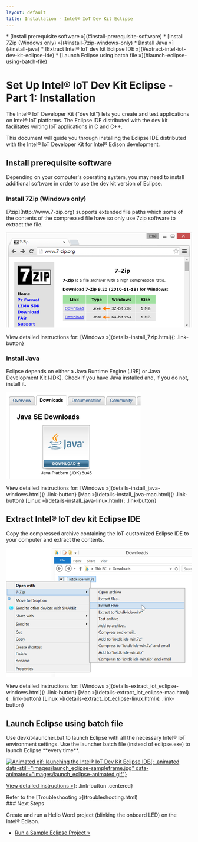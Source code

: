 ```yaml
---
layout: default
title: Installation - Intel® IoT Dev Kit Eclipse
---
```


<div id="toc" markdown="1">
* [Install prerequisite software »](#install-prerequisite-software)
  * [Install 7Zip (Windows only) »](#install-7zip-windows-only)
  * [Install Java »](#install-java)
* [Extract Intel® IoT dev kit Eclipse IDE »](#extract-intel-iot-dev-kit-eclipse-ide)
* [Launch Eclipse using batch file »](#launch-eclipse-using-batch-file)
</div>

# Set Up Intel® IoT Dev Kit Eclipse - Part 1: Installation

The Intel® IoT Developer Kit ("dev kit") lets you create and test applications on Intel® IoT platforms. The Eclipse IDE distributed with the dev kit facilitates writing IoT applications in C and C++.

This document will guide you through installing the Eclipse IDE distributed with the Intel® IoT Developer Kit for Intel® Edison development.

<!-- <div id="related-videos" class="callout video">
* [Set Up Intel IoT Dev Kit Eclipse – Part 1: Installation](https://software.intel.com/en-us/videos/set-up-intel-iot-dev-kit-eclipse-part-1-installation)
</div> -->

## Install prerequisite software

Depending on your computer's operating system, you may need to install additional software in order to use the dev kit version of Eclipse.


### Install 7Zip (Windows only)

<div class="tldr" markdown="1">
[7zip](http://www.7-zip.org) supports extended file paths which some of the contents of the compressed file have so only use 7zip software to extract the file. 
</div>

![7-zip.org download page](images/7zip-download.png)

<div class="link-button-container" markdown="1">
<span class="link-button-container-title">View detailed instructions for:</span>
[Windows »](details-install_7zip.html){: .link-button}
<span>
</div>

### Install Java

<div class="tldr" markdown="1">
Eclipse depends on either a Java Runtime Engine (JRE) or Java Development Kit (JDK). Check if you have Java installed and, if you do not, install it. 
</div>

![Oracle Java download page for Windows](images/java-download_page.png)

<div class="link-button-container" markdown="1">
<span class="link-button-container-title">View detailed instructions for:</span>
[Windows »](details-install_java-windows.html){: .link-button} [Mac »](details-install_java-mac.html){: .link-button} [Linux »](details-install_java-linux.html){: .link-button}
</div>

## Extract Intel® IoT dev kit Eclipse IDE

<div class="tldr" markdown="1">
Copy the compressed archive containing the IoT-customized Eclipse IDE to your computer and extract the contents.
</div>

![The "Extract here" option in the Windows Explorer file context menu](images/7zip-extract_context_menu.png)

<div class="link-button-container" markdown="1">
<span class="link-button-container-title">View detailed instructions for:</span>
[Windows »](details-extract_iot_eclipse-windows.html){: .link-button} [Mac »](details-extract_iot_eclipse-mac.html){: .link-button} [Linux »](details-extract_iot_eclipse-linux.html){: .link-button}
</div>

## Launch Eclipse using batch file

<div class="tldr" markdown="1">
Use devkit-launcher.bat to launch Eclipse with all the necessary Intel® IoT environment settings. Use the launcher batch file (instead of eclipse.exe) to launch Eclipse **every time**. 
</div>

[![Animated gif: launching the Intel® IoT Dev Kit Eclipse IDE](){: .animated data-still="images/launch_eclipse-sampleframe.jpg" data-animated="images/launch_eclipse-animated.gif"}](details-launch_eclipse_batch.html)

[View detailed instructions »](details-launch_eclipse_batch.html){: .link-button .centered}


<div class="callout troubleshooting" markdown="1">
Refer to the [Troubleshooting »](troubleshooting.html)
</div>

<div id="next-steps" class="note" markdown="1">
### Next Steps

Create and run a Hello Word project (blinking the onboard LED) on the Intel® Edison.

* [Run a Sample Eclipse Project »](create_project.html)
</div>